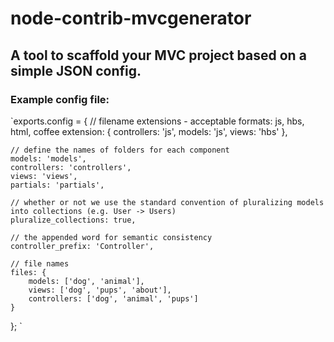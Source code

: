node-contrib-mvcgenerator
=========================

## A tool to scaffold your MVC project based on a simple JSON config.

### Example config file:

`exports.config = {
  // filename extensions - acceptable formats: js, hbs, html, coffee
	extension: {
		controllers: 'js',
		models: 'js',
		views: 'hbs'
	},

	// define the names of folders for each component
	models: 'models',
	controllers: 'controllers',
	views: 'views',
	partials: 'partials',

	// whether or not we use the standard convention of pluralizing models into collections (e.g. User -> Users)
	pluralize_collections: true,

	// the appended word for semantic consistency
	controller_prefix: 'Controller',

	// file names
	files: {
		models: ['dog', 'animal'],
		views: ['dog', 'pups', 'about'],
		controllers: ['dog', 'animal', 'pups']
	}
};
`
